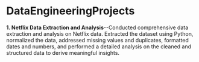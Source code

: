 # DataEngineeringProjects
**1. Netflix Data Extraction and Analysis**--Conducted comprehensive data extraction and analysis on Netflix data. Extracted the dataset using Python, normalized the data, addressed missing values and duplicates, formatted dates and numbers, and performed a detailed analysis on the cleaned and structured data to derive meaningful insights.
